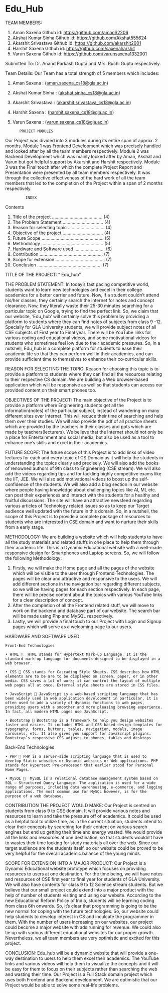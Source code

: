 # Edu_Hub



TEAM MEMBERS: 
1. Aman Saxena                Github id:  https://github.com/amanS2206
2. Akshat Kumar Sinha     Github id:  https://github.com/Akshat555624
3. Akarshit Srivastava       Github id:  https://github.com/akarshit2001
4. Harshit Saxena              Github id:  https://github.com/saxenaharshit
5. Varun Saxena                Github id:  https://github.com/varunsaxena1332001

Submitted To: Dr. Anand Parkash Gupta and Mrs. Ruchi Gupta respectively.

Team Details: 
Our Team has a total strength of 5 members which includes:
1. Aman Saxena : (aman.saxena_cs18@gla.ac.in) 
2. Akshat Kumar Sinha : (akshat.sinha_cs18@gla.ac.in) 
3. Akarshit Srivastava : (akarshit.srivastava_cs18@gla.ac.in)  
4. Harshit Saxena : (harshit.saxena_cs18@gla.ac.in)
5. Varun Saxena : (varun.saxena_cs18@gla.ac.in)






          PROJECT MODULES

Our Project was divided into 3 modules during its entire span of approx. 2 months.
Module 1  was Frontend Development which was precisely handled and looked after by all the team members respectively.
Module 2 was Backend Development which was mainly looked after by Aman, Akshat and Varun but got helpful support by Akarshit and Harshit respectively.
Module 3 was the Final touch after which the complete Project Report and Presentation were presented by all team members respectively.
It was through the collective effectiveness of the hard work of all the team members that led to the completion of the Project within a span of 2 months respectively.






             INDEX

Contents 
1. Title of the project ........................................ (4)
2. The Problem Statement ................................ (4)
3. Reason for selecting topic ............................. (4)
4. Objective of the project ................................ (4)
5. Future Scope ................................................. (5)
6. Methodology ................................................. (5)
7. Hardware and Software used ........................ (6)
8. Contribution .................................................. (7)
9. Scope for extension ....................................... (7)
10. Conclusion ................................................... (7)





TITLE OF THE PROJECT: 
                            “ Edu_hub”

THE PROBLEM STATEMENT:
In today’s fast pacing competitive world, students want to learn new technologies and excel in their college academics for a better carrier and future. Now, if a student couldn’t attend his/her classes, they certainly search the internet for notes and concept clearance. Now, they literally waste their 25-30 minutes searching for a particular topic on Google, trying to find the perfect link.
So, we claim that our website, ‘Edu_hub’ will certainly solve this problem by providing a platform to students where they can find notes of subjects from class 9 -12. Specially for GLA University students, we will provide subject notes of all CSE subjects of First year to Final year. There will be YouTube links for various coding and educational videos, and some motivational videos for students who sometimes feel low due to their academic pressures.
So, in a nutshell, Edu_hub is a complete platform for students to ease their academic life so that they can perform well in their academics, and can provide sufficient time to themselves to enhance their co-curricular skills.

REASON FOR SELECTING THE TOPIC:
Reason for choosing this topic is to provide a platform to students where they can find all the resources relating to their respective CS domain. We are building a Web browser-based application which will be responsive as well so that students can access our provided content on their smart phones too.

OBJECTIVES OF THE PROJECT:
The main objective of the Project is to provide a platform where Engineering students get all the information(notes) of the particular subject, instead of wandering on many different sites over Internet. This will reduce their time of searching and help them over their studies.
We will also provide the pdf of all practice sheets which are provided by the teachers in their classes and ppts which are made by teachers(lecturers).
We believe that the Internet should not only be a place for Entertainment and social media, but also be used as a tool to enhance one’s skills and excel in their academics.




FUTURE SCOPE:
The future scope of this Project is to  add links of video lectures for each and every topic of CS Domain as  it will help the students in understanding the topics clearly and precisely.
We will also add the books of renowned authors of 9th class to Engineering (CSE stream).
We will also add the videos regarding tips and for tackling highly competitive exams like the IIT, JEE.
We will also add motivational videos to boost up the self-confidence of the students.
We will also add a blog section in our website where people having knowledge about challenging topics like AI, ML etc. can post their experiences and interact with the students for a healthy and fruitful discussions.
The site will have an attractive newsfeed regarding various articles of Technology related issues so as to keep our Target audience well updated with the future in this domain. 
So, in a nutshell, the scope of this Project is to provide a complete package of resources to students who are interested in CSE domain and want to nurture their skills from a early stage.

METHODOLOGY:
We are building a website which will help students to have all the study materials and related stuffs in one place to help them through their academic life. This is a Dynamic Educational website with a well-made responsive design for Smartphones and Laptop screens.
So, we will follow the following Methodology:
1) Firstly, we will make the Home page and all the pages of the website which will be visible to the user through Frontend Technologies. The pages will be clear and attractive and responsive to the users.
We will add different sections in the navigation bar regarding different subjects, so we will be having pages for each section respectively. In each page, there will be precise content about the topics with various YouTube links for a clear description of concept.
2) After the completion of all the Frontend related stuff, we will move to work on the backend and database part of our website. The search bar will be made using Php and MySQL respectively.
3) Lastly, we will provide a final touch to our Project with Login and Signup pages which will serve as a welcoming page to our users.




HARDWARE AND SOFTWARE USED:

	Front-End Technologies	

    • HTML   HTML stands for Hypertext Mark-up Language. It is the standard mark-up language for documents designed to be displayed in a web browser.

    • CSS  CSS stands for Cascading Style Sheets. CSS describes how HTML elements are to be are to be displayed on screen, paper, or in other media. CSS saves a lot of work; it can control the layout of multiple web pages all at once. External style sheets are stored in CSS files.

    • JavaScript  JavaScript is a web-based scripting language that has been widely used in web application development in particular, it is often used to add a variety of dynamic functions to web pages, providing users with a smoother and more pleasing browsing experience. In fact, all modern HTML pages use JavaScript.

    • Bootstrap  Bootstrap is a framework to help you design websites faster and easier. It includes HTML and CSS based design templates for typography, forms, buttons, tables, navigation, modals, image carousels, etc. It also gives you support for JavaScript plugins. Bootstrap’s responsive CSS adjusts to phones, tables and desktops

Back-End Technologies	

    • PHP  PHP is a server-side scripting language that is used to develop Static websites or Dynamic websites or Web applications. PHP stands for Hypertext Pre-processor that earlier stood for Personal Home Pages.

    • MySQL   MySQL is a relational database management system based on SQL – Structured Query Language. The application is used for a wide range of purposes, including data warehousing, e-commerce, and logging applications. The most common use for MySQL however, is for the purpose of a web database.   




CONTRIBUTION THE PROJECT WOULD MAKE:
Our Project is centred on students from class 9 to CSE domain. It will provide various notes and resources to learn and take the pressure off of academics. It could be used as a helpful tool to utilize time, as in the current situation, students intend to clear their concepts by searching for their content on various search engines but end up getting their time and energy wasted. We would provide all the links and resources at one destination, so that students wouldn’t have to wastes their time looking for study materials all over the web.
Since our target audience are the students itself, so our website could be proved to be very helpful for the overall academic balance of the young minds.  

SCOPE FOR EXTENSION INTO A MAJOR PRODUCT:
Our Project is a Dynamic Educational website prototype which focuses on providing resources to users at one destination. For the time being, we will have notes and resources of CSE first year to final year for students of GLA University. We will also have contents for class 9 to 12 Science stream students.
But we believe that our small project could extend into a major product with the help of number of students visiting and using our website. According to the new Educational Reform Policy of India, students will be learning coding from class 6th onwards. So, it’s clear that programming is going to be the new normal for coping with the future technologies. So, our website could help students to develop interest in CS and inculcate the programmer in them.
With the number of users increasing on our websites, our project could become a major website with ads running for revenue. We could also tie up with various different educational websites for our proper growth. Nevertheless, we all team members are very optimistic and excited for this project.

CONCLUSION:
Edu_hub   will be a dynamic website that will provide a one-way destination to users to help them excel their academics. The YouTube links and various videos will help them to visualize the concepts and it will be easy for them to focus on their subjects rather than searching the web and wasting their time.
Our Project is a Full Stack domain project which uses both Frontend and Backend development.
We are optimistic that our Project would be able to solve some real-life problems.



	
